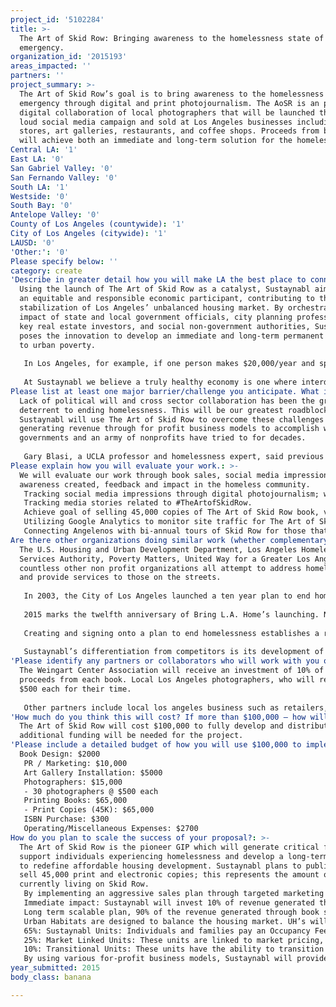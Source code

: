 ```yaml
---
project_id: '5102284'
title: >-
  The Art of Skid Row: Bringing awareness to the homelessness state of
  emergency.
organization_id: '2015193'
areas_impacted: ''
partners: ''
project_summary: >-
  The Art of Skid Row’s goal is to bring awareness to the homelessness state of
  emergency through digital and print photojournalism. The AoSR is an print and
  digital collaboration of local photographers that will be launched through a
  loud social media campaign and sold at Los Angeles businesses including: book
  stores, art galleries, restaurants, and coffee shops. Proceeds from book sales
  will achieve both an immediate and long-term solution for the homeless crisis.
Central LA: '1'
East LA: '0'
San Gabriel Valley: '0'
San Fernando Valley: '0'
South LA: '1'
Westside: '0'
South Bay: '0'
Antelope Valley: '0'
County of Los Angeles (countywide): '1'
City of Los Angeles (citywide): '1'
LAUSD: '0'
'Other:': '0'
Please specify below: ''
category: create
'Describe in greater detail how you will make LA the best place to connect:': >-
  Using the launch of The Art of Skid Row as a catalyst, Sustaynabl aims to be
  an equitable and responsible economic participant, contributing to the
  stabilization of Los Angeles’ unbalanced housing market. By orchestrating the
  impact of state and local government officials, city planning professionals,
  key real estate investors, and social non-government authorities, Sustaynabl
  poses the innovation to develop an immediate and long-term permanent solution
  to urban poverty. 
   
   In Los Angeles, for example, if one person makes $20,000/year and spends 50% of their gross income, $10,000 ($833/month) on rent, that person would have $10,000/year to participate in the rest of the economy. In a balanced housing market, that person should be paying 20-30% of their annual income in housing costs. Let’s say 25%, which is $5000 ($416 / month). That person then has $15000/year to participate more equitably in other sectors of the economy. By reversing the damaging impact of a renter’s burden in our current state of imbalanced housing costs, LA becomes an community in which one can pursue educational aspirations, have financial flexibility to support a family, and gain access to bare necessities they couldn’t once afford. 
   
   At Sustaynabl we believe a truly healthy economy is one where interdependence is established between all constituents. It is one where an unsettling juxtaposition between extreme poverty and extreme wealth no longer exist; where raising a family in Downtown Los Angeles is just as healthy as raising a family in Beverly Hills. Where quality education is no longer dictated by zip code.
Please list at least one major barrier/challenge you anticipate. What is your strategy for overcoming these obstacles?: >-
  Lack of political will and cross sector collaboration has been the greatest
  deterrent to ending homelessness. This will be our greatest roadblock as well.
  Sustaynabl will use The Art of Skid Row to overcome these challenges by
  generating revenue through for profit business models to accomplish what
  governments and an army of nonprofits have tried to for decades. 
   
   Gary Blasi, a UCLA professor and homelessness expert, said previous grand schemes to combat the homelessness issue have "never made it off paper.” The $100m plan announced by Mayor Eric Garcetti may not be enough. The Art of Skid Row aims to tackle the challenge by bringing awareness to the severity of the issue in the public eye, and in doing so, generate revenue for short term solutions such as homeless services; and long term solutions like Urban Habitats.
Please explain how you will evaluate your work.: >-
  We will evaluate our work through book sales, social media impressions, global
  awareness created, feedback and impact in the homeless community.
   Tracking social media impressions through digital photojournalism; which includes videos, photos, and articles.
   Tracking media stories related to #TheArtofSkidRow.
   Achieve goal of selling 45,000 copies of The Art of Skid Row book, via print or ebook. 
   Utilizing Google Analytics to monitor site traffic for The Art of Skid Row, Sustaynabl, and connect social media accounts such as youtube, facebook, instagram, and twitter. 
   Connecting Angelenos with bi-annual tours of Skid Row for those that desire to reach out to our homeless community members.
Are there other organizations doing similar work (whether complementary or competitive)? What is unique about your proposed approach?: >-
  The U.S. Housing and Urban Development Department, Los Angeles Homeless
  Services Authority, Poverty Matters, United Way for a Greater Los Angeles, and
  countless other non profit organizations all attempt to address homelessness
  and provide services to those on the streets.
   
   In 2003, the City of Los Angeles launched a ten year plan to end homelessness, titled “Bring L.A. Home.” It was part of a larger national effort starting in 2000 to end homelessness, lead by National Alliance to End Homelessness and HUD. In 2002, hundreds of cities signed onto the pact.
   
   2015 marks the twelfth anniversary of Bring L.A. Home’s launching. No one needs to walk far to see that chronic homelessness still permeates practically every corner of Los Angeles. By LAHSA’s 2015 homeless count, homelessness in LA County has increased to 44,359, up from 39,463 in 2013. Evidently, an army of nonprofits funded by government grants has not been effective enough.
   
   Creating and signing onto a plan to end homelessness establishes a roadmap to end the sad state of affairs for tens of thousands of people. It shows ending homelessness is within society’s grasp. Actually implementing such a plan as scheduled is a different issue. Homelessness is a systemic result of an unbalanced housing market. Solving homelessness requires a balanced housing market. 
   
   Sustaynabl’s differentiation from competitors is its development of innovative projects that generate revenue to support the core mission - eliminating extreme urban poverty. Our efforts are aligned with the number one global goal of ending poverty by 2030. Incorporating a market-based solution, Sustaynabl will have a long-term impact on Urban Centers that has not yet been achieved by similar non-profit organizations solely reliant upon private donors and government grants.
'Please identify any partners or collaborators who will work with you on this project. How much of the $100,000 grant award will each partner receive?': >-
  The Weingart Center Association will receive an investment of 10% of the
  proceeds from each book. Local Los Angeles photographers, who will receive
  $500 each for their time. 
   
   Other partners include local los angeles business such as retailers, book stores, art galleries, restaurants, and coffee shops that will showcase and sell the book. These partners will not be receiving a portion of the $100,000 grant.
'How much do you think this will cost? If more than $100,000 – how will you cover the additional costs?': >-
  The Art of Skid Row will cost $100,000 to fully develop and distribute; no
  additional funding will be needed for the project.
'Please include a detailed budget of how you will use $100,000 to implement this project.': |-
  Book Design: $2000
   PR / Marketing: $10,000
   Art Gallery Installation: $5000
   Photographers: $15,000
   - 30 photographers @ $500 each
   Printing Books: $65,000
   - Print Copies (45K): $65,000
   ISBN Purchase: $300
   Operating/Miscellaneous Expenses: $2700
How do you plan to scale the success of your proposal?: >-
  The Art of Skid Row is the pioneer GIP which will generate critical funds to
  support individuals experiencing homelessness and develop a long-term approach
  to redefine affordable housing development. Sustaynabl plans to publish and
  sell 45,000 print and electronic copies; this represents the amount of people
  currently living on Skid Row.
   By implementing an aggressive sales plan through targeted marketing and community engagement - Sustaynabl expects to generate over $1MM in proceeds during the first 12 months. 
   Immediate impact: Sustaynabl will invest 10% of revenue generated through book sales to Weingart’s comprehensive 9-month program that provides safe housing, meals, case management, job training, and job placement services to those experiencing homelessness. 
   Long term scalable plan, 90% of the revenue generated through book sales will be used to fund Sustaynabl’s major GIP, Urban Habitats (UH’s); mixed-use, mixed-income and environmentally friendly urban developments.
   Urban Habitats are designed to balance the housing market. UH’s will also reverse the cycle of “renter’s burden” in a city plagued with income disparity. This cycle of burden refers to the everyday renter that spends upwards of 50%+ of their income on housing, thereby reducing their capacity to purchase bare necessities (food, clothing, education). Sustaynabl seeks to develop its first UH in Los Angeles which will scale to other regions in the United States and eventually, around the globe. Urban Habitats will operate at optimal economic efficiency by dividing the residential units into three rental structures as follows:
   65%: Sustaynabl Units: Individuals and families pay an Occupancy Fee which is based on a Qualification Percentage (QP). The QP does not rise above 40%. The algorithm takes into consideration IRS income data, family / unit size, educational aspirations, and an individual's ability to earn income.
   25%: Market Linked Units: These units are linked to market pricing, but are priced lower than the subject property’s submarket to provide a competitive advantage and keep our units fully occupied at all times.
   10%: Transitional Units: These units have the ability to transition 120 - 240 at risk / homeless individuals into stable housing through our 6 month or 1 year comprehensive programs.
   By using various for-profit business models, Sustaynabl will provide a source of funding for responsible housing development and create the foundation of a balanced housing market.
year_submitted: 2015
body_class: banana

---
```

